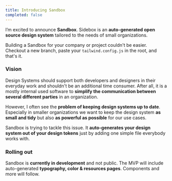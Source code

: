 ```yaml
---
title: Introducing Sandbox
completed: false
---
```


I’m excited to announce **Sandbox**. Sidebox is an **auto-generated open source design system** tailored to the needs of small organizations.

<blog-image :src="'projects/sandbox/app.jpg'"></blog-image>

Building a Sandbox for your company or project couldn't be easier. Checkout a new branch, paste your `tailwind.config.js` in the root, and that's it.

### Vision

Design Systems should support both developers and designers in their everyday work and shouldn't be an additional time consumer. After all, it is a mostly internal used software to **simplify the communication between several different parties** in an organization.

However, I often see the **problem of keeping design systems up to date**. Especially in smaller organizations we want to keep the design system **as small and tidy** but also **as powerful as possible** for our use cases.

Sandbox is trying to tackle this issue. It **auto-generates your design system out of your design tokens** just by adding one simple file everybody works with.

### Rolling out

Sandbox is **currently in development** and not public. The MVP will include auto-generated **typography, color & resources pages**. Components and more will follow.